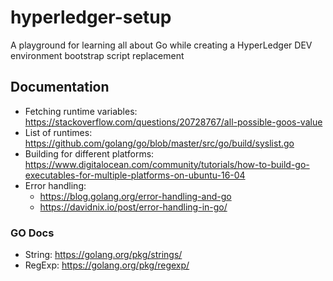 # hyperledger-setup

A playground for learning all about Go while creating a HyperLedger DEV environment bootstrap script replacement

## Documentation

* Fetching runtime variables: https://stackoverflow.com/questions/20728767/all-possible-goos-value
* List of runtimes: https://github.com/golang/go/blob/master/src/go/build/syslist.go
* Building for different platforms: https://www.digitalocean.com/community/tutorials/how-to-build-go-executables-for-multiple-platforms-on-ubuntu-16-04
* Error handling: 
	* https://blog.golang.org/error-handling-and-go
	* https://davidnix.io/post/error-handling-in-go/

### GO Docs

* String: https://golang.org/pkg/strings/
* RegExp: https://golang.org/pkg/regexp/
